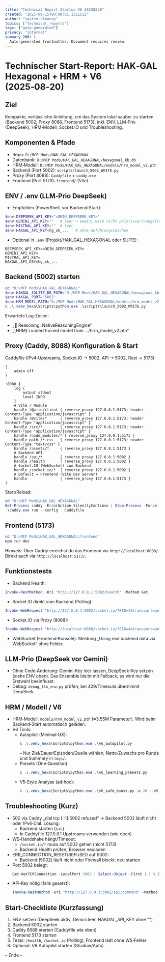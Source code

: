 ```yaml
---
title: "Technical Report Startup V6 20250820"
created: "2025-09-15T00:08:01.131151Z"
author: "system-cleanup"
topics: ["technical_reports"]
tags: ["auto-generated"]
privacy: "internal"
summary_200: |-
  Auto-generated frontmatter. Document requires review.
---
```


# Technischer Start-Report: HAK‑GAL Hexagonal + HRM + V6 (2025‑08‑20)

## Ziel
Kompakte, verlässliche Anleitung, um das System lokal sauber zu starten (Backend 5002, Proxy 8088, Frontend 5173), inkl. ENV, LLM‑Prio (DeepSeek), HRM‑Modell, Socket.IO und Troubleshooting.

## Komponenten & Pfade
- Repo: `D:/MCP Mods/HAK_GAL_HEXAGONAL`
- Datenbank: `D:/MCP Mods/HAK_GAL_HEXAGONAL/hexagonal_kb.db`
- HRM‑Modell: `D:/MCP Mods/HAK_GAL_HEXAGONAL/models/hrm_model_v2.pth`
- Backend (Port 5002): `scripts/launch_5002_WRITE.py`
- Proxy (Port 8088): `Caddyfile` + `caddy.exe`
- Frontend (Port 5173): `frontend/` (Vite)

## ENV / .env (LLM‑Prio DeepSeek)
- Empfohlen (PowerShell, vor Backend‑Start):
```powershell
$env:DEEPSEEK_API_KEY="<DEIN_DEEPSEEK_KEY>"
$env:GEMINI_API_KEY=""   # leer → Gemini wird nicht priorisiert/angefragt
$env:MISTRAL_API_KEY=""  # leer
$env:HAKGAL_API_KEY=hg_sk_...   # ohne Anführungszeichen
```
- Optional in `.env` (Projekt/HAK_GAL_HEXAGONAL oder SUITE):
```
DEEPSEEK_API_KEY=<DEIN_DEEPSEEK_KEY>
GEMINI_API_KEY=
MISTRAL_API_KEY=
HAKGAL_API_KEY=hg_sk_...
```

## Backend (5002) starten
```powershell
cd "D:\MCP Mods\HAK_GAL_HEXAGONAL"
$env:HAKGAL_SQLITE_DB_PATH="D:/MCP Mods/HAK_GAL_HEXAGONAL/hexagonal_kb.db"
$env:HAKGAL_PORT="5002"
$env:HRM_MODEL_PATH="D:/MCP Mods/HAK_GAL_HEXAGONAL/models/hrm_model_v2.pth"
& .\.venv_hexa\Scripts\python.exe .\scripts\launch_5002_WRITE.py
```
Erwartete Log‑Zeilen:
- „🧠 Reasoning: NativeReasoningEngine“
- „[HRM] Loaded trained model from …/hrm_model_v2.pth“

## Proxy (Caddy, 8088) Konfiguration & Start
Caddyfile (IPv4‑Upstreams, Socket.IO → 5002, API → 5002, Rest → 5173):
```caddy
{
	admin off
}

:8088 {
	log {
		output stdout
		level INFO
	}
	# Vite / Module
	handle /@vite/client { reverse_proxy 127.0.0.1:5173; header Content-Type "application/javascript" }
	handle /@vite/*      { reverse_proxy 127.0.0.1:5173; header Content-Type "application/javascript" }
	handle /src/*        { reverse_proxy 127.0.0.1:5173; header Content-Type "application/javascript" }
	handle /node_modules/* { reverse_proxy 127.0.0.1:5173 }
	handle_path /*.css   { reverse_proxy 127.0.0.1:5173; header Content-Type "text/css" }
	handle /assets/*     { reverse_proxy 127.0.0.1:5173 }
	# Backend API
	handle /api/*        { reverse_proxy 127.0.0.1:5002 }
	handle /health       { reverse_proxy 127.0.0.1:5002 }
	# Socket.IO (WebSocket) zum Backend
	handle /socket.io/*  { reverse_proxy 127.0.0.1:5002 }
	# Default → Frontend (Vite Dev Server)
	handle               { reverse_proxy 127.0.0.1:5173 }
}
```
Start/Reload:
```powershell
cd "D:\MCP Mods\HAK_GAL_HEXAGONAL"
Get-Process caddy -ErrorAction SilentlyContinue | Stop-Process -Force
.\caddy.exe run --config . Caddyfile
```

## Frontend (5173)
```powershell
cd "D:\MCP Mods\HAK_GAL_HEXAGONAL\frontend"
npm run dev
```
Hinweis: Über Caddy erreichst du das Frontend via `http://localhost:8088/`. Direkt auch via `http://localhost:5173/`.

## Funktionstests
- Backend Health:
```powershell
Invoke-RestMethod -Uri "http://127.0.0.1:5002/health" -Method Get
```
- Socket.IO direkt vom Backend (Polling):
```powershell
Invoke-WebRequest "http://127.0.0.1:5002/socket.io/?EIO=4&transport=polling"
```
- Socket.IO via Proxy (8088):
```powershell
Invoke-WebRequest "http://localhost:8088/socket.io/?EIO=4&transport=polling"
```
- WebSocket (Frontend‑Konsole): Meldung „Using real backend data via WebSocket“ ohne Fehler.

## LLM‑Prio (DeepSeek vor Gemini)
- Ohne Code‑Änderung: Gemini‑Key leer lassen, DeepSeek‑Key setzen (siehe ENV oben). Das Ensemble bleibt mit Fallback; es wird nur die Erstwahl beeinflusst.
- Debug: `debug_llm_env.py` prüfen; bei 429/Timeouts übernimmt DeepSeek.

## HRM / Modell / V6
- HRM‑Modell: `models/hrm_model_v2.pth` (≈3.55M Parameter). Wird beim Backend‑Start automatisch geladen.
- V6 Tools:
  - Autopilot (Minimal‑UX):
    ```powershell
    & .\.venv_hexa\Scripts\python.exe .\v6_autopilot.py
    ```
    – Nur Ziel/Dauer/Episoden/Quelle wählen; Netto‑Zuwachs pro Runde und Summary in `logs/`.
  - Presets (One‑Question):
    ```powershell
    & .\.venv_hexa\Scripts\python.exe .\v6_learning_presets.py
    ```
  - V5‑Style Analyse (ad‑hoc):
    ```powershell
    & .\.venv_hexa\Scripts\python.exe .\v6_safe_boost.py -e 20 --v5
    ```

## Troubleshooting (Kurz)
- 502 via Caddy „dial tcp [::1]:5002 refused“ → Backend 5002 läuft nicht oder IPv6‑Dial. Lösung:
  - Backend starten (s.o.)
  - In Caddyfile 127.0.0.1 Upstreams verwenden (wie oben)
- WS‑Handshake hängt/Timeout:
  - `/socket.io/*` muss auf 5002 gehen (nicht 5173)
  - Backend Health prüfen; Browser neuladen
- ERR_CONNECTION_RESET/REFUSED auf 5002:
  - Backend (5002) läuft nicht oder Firewall blockt; neu starten
- Port 5002 belegt:
  ```powershell
  Get-NetTCPConnection -LocalPort 5002 | Select-Object -First 1 | % { Stop-Process -Id $_.OwningProcess -Force }
  ```
- API‑Key nötig (falls gesetzt):
  ```powershell
  Invoke-RestMethod -Uri "http://127.0.0.1:5002/api/command" -Method Post -Headers @{"X-API-Key"="hg_sk_..."} -ContentType "application/json" -Body (@{ command="explain"; query="IsA(Socrates, Philosopher)" } | ConvertTo-Json)
  ```

## Start‑Checkliste (Kurzfassung)
1) ENV setzen (DeepSeek aktiv, Gemini leer, HAKGAL_API_KEY ohne "")
2) Backend 5002 starten
3) Caddy 8088 starten (Caddyfile wie oben)
4) Frontend 5173 starten
5) Tests: `/health`, `/socket.io` (Polling), Frontend lädt ohne WS‑Fehler
6) Optional: V6 Autopilot starten (Shadow/Auto)

– Ende –

